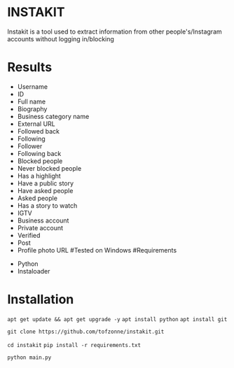# INSTAKIT
Instakit is a tool used to extract information from other people's/Instagram accounts without logging in/blocking

# Results
* Username
* ID
* Full name
* Biography
* Business category name
* External URL
* Followed back
* Following
* Follower
* Following back
* Blocked people
* Never blocked people
* Has a highlight
* Have a public story
* Have asked people
* Asked people
* Has a story to watch
* IGTV
* Business account
* Private account
* Verified
* Post
* Profile photo URL
#Tested on
Windows
#Requirements
- Python
- Instaloader
# Installation
`apt get update && apt get upgrade -y`
`apt install python`
`apt install git`

`git clone https://github.com/tofzonne/instakit.git`

`cd instakit`
`pip install -r requirements.txt`

`python main.py`
